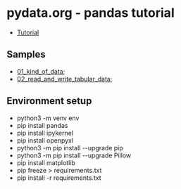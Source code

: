 # pydata.org - pandas tutorial 

- [Tutorial](https://pandas.pydata.org/docs/getting_started/intro_tutorials)

## Samples

- [01_kind_of_data](01_kind_of_data.py);
- [02_read_and_write_tabular_data](02_read_and_write_tabular_data.py);

## Environment setup

- python3 -m venv env
- pip install pandas
- pip install ipykernel
- pip install openpyxl
- python3 -m pip install --upgrade pip
- python3 -m pip install --upgrade Pillow
- pip install matplotlib
- pip freeze > requirements.txt
- pip install -r requirements.txt

